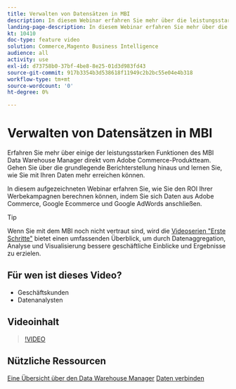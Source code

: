 ```yaml
---
title: Verwalten von Datensätzen in MBI
description: In diesem Webinar erfahren Sie mehr über die leistungsstarken Funktionen des MBI-Data Warehouse-Managers.
landing-page-description: In diesem Webinar erfahren Sie mehr über die leistungsstarken Funktionen des MBI-Data Warehouse-Managers.
kt: 10410
doc-type: feature video
solution: Commerce,Magento Business Intelligence
audience: all
activity: use
exl-id: d73758b0-37bf-4be8-8e25-01d3d983fd43
source-git-commit: 917b3354b3d538618f11949c2b2bc55e04e4b318
workflow-type: tm+mt
source-wordcount: '0'
ht-degree: 0%

---
```


# Verwalten von Datensätzen in MBI

Erfahren Sie mehr über einige der leistungsstarken Funktionen des MBI Data Warehouse Manager direkt vom Adobe Commerce-Produktteam. Gehen Sie über die grundlegende Berichterstellung hinaus und lernen Sie, wie Sie mit Ihren Daten mehr erreichen können.

In diesem aufgezeichneten Webinar erfahren Sie, wie Sie den ROI Ihrer Werbekampagnen berechnen können, indem Sie sich Daten aus Adobe Commerce, Google Ecommerce und Google AdWords anschließen.

>[!TIP]
>
>Wenn Sie mit dem MBI noch nicht vertraut sind, wird die [Videoserien &quot;Erste Schritte&quot;](./../1-overview.md) bietet einen umfassenden Überblick, um durch Datenaggregation, Analyse und Visualisierung bessere geschäftliche Einblicke und Ergebnisse zu erzielen.

## Für wen ist dieses Video?

- Geschäftskunden
- Datenanalysten

## Videoinhalt

>[!VIDEO](https://video.tv.adobe.com/v/344680?quality=12&learn=on)

## Nützliche Ressourcen

[Eine Übersicht über den Data Warehouse Manager](https://docs.magento.com/mbi/data-analyst/data-warehouse-mgr/tour-dwm.html)
[Daten verbinden](https://docs.magento.com/mbi/data-analyst/importing-data/connecting-data/connecting-data.html)
